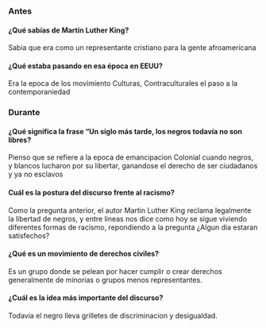 
### Antes 
#### ¿Qué sabías de Martin Luther King?
Sabia que era como un representante cristiano para la gente afroamericana
#### ¿Qué estaba pasando en esa época en EEUU?
Era la epoca de los movimiento Culturas, Contraculturales el paso a la contemporaniedad
### Durante
#### ¿Qué significa la frase “Un siglo más tarde, los negros todavía no son libres?
Pienso que se refiere a la epoca de emancipacion Colonial cuando negros, y blancos lucharon por su libertar, ganandose el derecho de ser ciudadanos y ya no esclavos
#### Cuál es la postura del discurso frente al racismo?
Como la pregunta anterior, el autor Martin Luther King reclama legalmente la libertad de negros, y entre lineas nos dice como hoy se sigue viviendo diferentes formas de racismo,
repondiendo a la pregunta ¿Algun dia estaran satisfechos?
#### ¿Qué es un movimiento de derechos civiles?
Es un grupo donde se pelean por hacer cumplir o crear derechos generalmente de minorias o grupos menos representantes.
#### ¿Cuál es la idea más importante del discurso?
Todavia el negro lleva grilletes de discriminacion y desigualdad.
<!--stackedit_data:
eyJoaXN0b3J5IjpbMTQ5NDMwODQ3MSwxMTYwODIyMzM2XX0=
-->